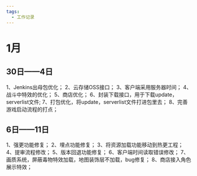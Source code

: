 ```yaml
---
tags:
  - 工作记录
---
```

# 1月
## 30日——4日
1、Jenkins出母包优化；
2、云存储OSS接口；
3、客户端采用服务器时间；
4、战斗中特效的优化；
5、商店优化；
6、封装下载接口，用于下载update，serverlist文件;
7、打包优化，将update，serverlist文件打进包里去；
8、完善游戏启动流程的打点；

## 6日——11日
1、强更功能修复；
2、埋点功能修复；
3、将资源加载功能移动到热更工程；
4、提审流程修改；
5、版本回退功能修复；
6、客户端时间读取错误修改；
7、画质系统，屏蔽毒物特效加载，地图装饰层不加载，bug修复；
8、商店接入角色展示特效；